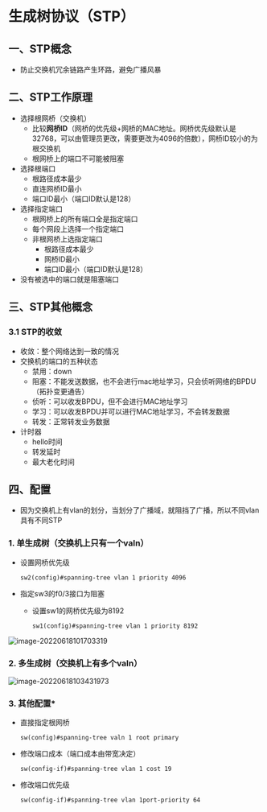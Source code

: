 # 生成树协议（STP）

## 一、STP概念

- 防止交换机冗余链路产生环路，避免广播风暴

## 二、STP工作原理

- 选择根网桥（交换机）
  - 比较**网桥ID**（网桥的优先级+网桥的MAC地址。网桥优先级默认是32768，可以由管理员更改，需要更改为4096的倍数），网桥ID较小的为根交换机
  - 根网桥上的端口不可能被阻塞
- 选择根端口
  - 根路径成本最少
  - 直连网桥ID最小
  - 端口ID最小（端口ID默认是128）
- 选择指定端口
  - 根网桥上的所有端口全是指定端口
  - 每个网段上选择一个指定端口
  - 非根网桥上选指定端口
    - 根路径成本最少
    - 网桥ID最小
    - 端口ID最小（端口ID默认是128）
- 没有被选中的端口就是阻塞端口

## 三、STP其他概念

### 3.1 STP的收敛

- 收敛：整个网络达到一致的情况
- 交换机的端口的五种状态
  - 禁用：down
  - 阻塞：不能发送数据，也不会进行mac地址学习，只会侦听网络的BPDU（拓扑变更通告）
  - 侦听：可以收发BPDU，但不会进行MAC地址学习
  - 学习：可以收发BPDU并可以进行MAC地址学习，不会转发数据
  - 转发：正常转发业务数据
- 计时器
  - hello时间
  - 转发延时
  - 最大老化时间

## 四、配置

- 因为交换机上有vlan的划分，当划分了广播域，就阻挡了广播，所以不同vlan具有不同STP

### 1. 单生成树（交换机上只有一个valn）

- 设置网桥优先级

  ```
  sw2(config)#spanning-tree vlan 1 priority 4096
  ```

- 指定sw3的f0/3接口为阻塞

  - 设置sw1的网桥优先级为8192

    ```
    sw1(config)#spanning-tree vlan 1 priority 8192
    ```

![image-20220618101703319](https://s2.loli.net/2022/07/22/Pt1rBhNOvp5TwZk.png)

### 2. 多生成树（交换机上有多个valn）

![image-20220618103431973](https://s2.loli.net/2022/07/22/Tafx1P5b82tzNup.png)

### 3. 其他配置*

- 直接指定根网桥

  ```
  sw(config)#spanning-tree valn 1 root primary
  ```

- 修改端口成本（端口成本由带宽决定）

  ```
  sw(config-if)#spanning-tree vlan 1 cost 19
  ```

- 修改端口优先级

  ```
  sw(config-if)#spanning-tree vlan 1port-priority 64
  ```

  